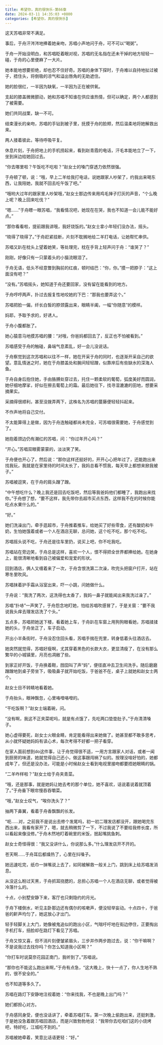 ```yaml
---
title: 希望你，真的很快乐-第66章
date: 2024-03-11 14:35:03 +0800
categories: [希望你，真的很快乐]
---
```


这天苏唱非常不满足。

事后，于舟汗涔涔地捧着她亲吻，苏唱小声地问于舟，可不可以“喝粥”。

于舟一开始没明白，和苏唱眨着眼对视，苏唱的无名指在还未干掉的地方轻轻一碰，于舟的心里便麻了一大片。

她本能地想要拒绝，却也忍不住好奇。苏唱的身体下探时，于舟难以自持地扯过被子，捂住头，将倒吸的凉气和溢出唇角的无助遮住。

她的脸很红，一半因为缺氧，一半因为正在被供氧。

支起的膝盖微微颤动，她和苏唱不知谁在供应谁热情，但可以确定，两个人都感到了被需要。

她们共同战栗，缺一不可。

结束漫长的亲吻，苏唱的手钻到被子里，抚摸于舟的脸颊，然后温柔地将她解救出来。

两人搂着彼此，等待呼吸平复。

休息片刻，于舟把地上的手机捞起来，看到赵青霞的电话，汗毛本能地立了一下，坐到床边给她回过去。

“你去哪里啦？午饭吃不吃啦？”赵女士的嗓门穿透力依然很强。

于舟顿了顿，说：“哦，早上二羊给我打电话，说她跟家人吵架了，约我出来喝东西，让我陪她，我就不回去吃午饭了吧。”

“哦哟大过年的跟家里人吵架哦，”赵女士那边传来用鸡毛掸子打灰的声音，“个么晚上呢？晚上回来吃伐？”

“嗯……”于舟瞟一眼苏唱，“我看情况吧，她现在在哭，我也不知道一会儿能不能好点。”

“那你看看啦，提前跟我讲哦，我好烧饭的。”赵女士拿小年轻们没办法，摇头。

“晓得了晓得了。”于舟赶紧挂断，片刻不耽搁地给二羊打电话，让她帮忙串供。

苏唱又趴在枕头上望着她笑，等处理完，枕在手背上轻声问于舟：“谁哭了？”

刚刚，好像只有一只蒙着头的小猫流眼泪了。

于舟无语，低头不经意瞥到胸前的红痕，顿时结巴：“你，你。”摸一把脖子：“这上面没有吧？”

“没有。”苏唱摇头，她知道于舟还要回家，没有留在能看到的地方。

于舟哼哼两声，扑过去报复性地咬她的下巴：“那我也要弄这个。”

苏唱把脸一偏，纤长白皙的脖颈露出来，眼睛半阖，一幅“你随意”的模样。

妈耶，予取予求的，好诱人。

于舟小腹都胀了。

她心猿意马地摸苏唱的腰：“对哦，你爸妈都回去了，反正也不怕被看到。”

苏唱感受于舟的触碰，鼻端气息紊乱，好一会儿没说话。

于舟察觉到这次苏唱和以往不一样，她在开采于舟的同时，也逐渐开采自己的欲望。意乱情迷之时，她在于舟膝盖处和腕间轻轻蹭，似靠岸后有些缺水的深海人鱼。

于舟自身后抱住她，手由胳膊处穿过去，托住一颗柔软的葡萄，弧度美好而圆润，她仔细地摩挲，好似在擦去葡萄上的霜。最后她往下，找寻湿漉漉的田地，想要采摘果实。

采摘得很顺利，甚至没拨弄两下，这株名为苏唱的蔓藤便轻轻抖起来。

不作声地将自己交付。

不太能算得上是做，因为于舟连触碰都尚未完全，可苏唱很需要她，于舟感觉到了。

她抱着颈边仍有潮红的苏唱，问：“你过年开心吗？”

“开心。”苏唱双眼雾蒙蒙的，淡淡笑了笑。

于舟便也开心了，然后说：“那你这样还挺好的，开开心心把年过了，还能跑出来找我玩，我就是在家里待的时间太长了，我妈总看不惯我，每天早上都想来掀我被子。”

苏唱被逗笑，在于舟的肩头蹭了蹭。

“中午想吃什么？晚上我还是回去吃饭吧，然后等我爸妈他们都睡了，我跑出来找你。”于舟想了想，“要不这样，我先带你去超市买点东西，这样我不在的时候你能吃点水果什么的。”

“好。”

她们洗澡出门，牵手逛超市，于舟推着推车，给她买了好些零食，还有酸奶和牛奶，生怕她饿着或者一个人在酒店无聊，总问她，这个吃不吃，那个吃不吃。

苏唱摇头说不吃，于舟还是往车里扔，说买上吧，你不吃我吃。

苏唱站在旁边笑，于舟总是这样，喜欢一个人，恨不得把全世界都捧给她。在她身上，能很清晰地看到自己被偏爱和宠爱的形状。

回到酒店，俩人又缠着来了一次，于舟含恨洗第二次澡，吹完头把窗户打开，站在寒冬里吹风。

苏唱抹着护手霜从浴室出来，吓一小跳，问她做什么。

于舟说：“我洗了两次，这洗得也太香了，我妈一鼻子就能闻出来我洗过澡了。”

苏唱“扑哧”一声笑了，于舟怨念地盯她，怕给苏唱吹感冒了，于是关窗：“要不我说我头痒去理发店洗了个头。”

五点多，苏唱把她送下楼，看着她上车，于舟趴在车窗上用狗狗眼看她，苏唱揉揉她的头，于舟坐正了，车子启动。

开出小半条街时，于舟没忍住回头看，苏唱手揣在兜里，转身低着头往酒店去。

她突然就觉得，苏唱好瘦啊，尤其穿着黑色的长款大衣，更显清瘦了，在没有那么繁华的小城镇里，月亮也凋敝了些。

到家正好开饭，于舟换着鞋，囫囵叫了声“妈”，便径直冲去卫生间洗手。随后磨磨蹭蹭地到桌子旁坐下，吸吸鼻子就开始吃饭，于爸爸不在，桌子上就她和赵女士两个。

赵女士目不转睛地看着她。

于舟抬头，眼神飘忽，心里咯噔咯噔的。

“干吃饭啊？”赵女士端着碗，问。

“没有啊，我这不正夹菜呢吗，就是有点饿了，先吃两口垫垫肚子。”于舟清清嗓子。

她心虚得要死，赵女士火眼金睛，肯定能看得出来她做了。她甚至都不敢多思考，从小就怀疑她妈妈有读心术，每次考得不好都一把子看穿。

在家人面前想到do这件事，让于舟觉得很不适，一用方言跟家人对话，或者一闻到厨房的味道，她就觉得自己还小，做这事跟闯祸了似的。按理没啥好怕的，她都成年了，但还是没办法，可能是小时候赵女士看到电视里接吻都要捂她眼睛的锅。

“二羊咋样啦？”赵女士给于舟夹青菜。

“哦，还是那事，就是她妈让她去考的那个单位，她不喜欢，话说着说着就顶着了。”于舟垂下眼帘慢吞吞嚼菜。

“哦，”赵女士叹气，“唉你洗头了？”

抽两下鼻翼，看着于舟香飘飘的长发。

“呃……对，之前我不是说出去修个发尾吗，初一初二理发店都没开，跟她喝完东西出来，我看有家开了，嗯，就去稍微剪了一下，不过我说了不要给我修长度，所以看起来像没修。”于舟木然地盯着碗里的米饭，抿起嘴挑鱼刺。

赵女士奇怪得很：“我又没讲什么，你说那么多。”什么理发店开不开的。

苍天啊……于舟耳后都燥热了，心里在抖嗓子。

她迅速吃完，纸巾一抹嘴说上去了，如同被解救一般关上门，跳到床上给苏唱发消息。

从没这么盼过天黑，于舟抓耳挠腮的，总担心苏唱一个人在酒店无聊，或者觉得被冷落什么的。

十点，小别墅安静下来，客厅也只剩隐约的月光。

于舟下楼倒水，听见主卧那边还有偶尔的咳嗽声，便没轻举妄动。十点四十，于爸爸的鼾声均匀了，她这放心才出门。

轻手轻脚关上大门，她像被鬼追似的跑出小区，气喘吁吁地在街边停住，正要掏出手机打车，扭脸却在路灯下看见了苏唱。

于舟又惊又喜，但不消片刻便皱紧眉头，三步并作两步跑过去，说：“你干嘛啊？不是说我过去找你吗？你怎么知道我小区啊？”

“你打车时说莫奈花园正南门，我听到了。”苏唱说。

“那你也不能这么跑出来啊，”于舟有点急，“这大晚上，快十一点了，你人生地不熟的，很不安全的。”

也不知道等多久了。

苏唱在路灯下安静地注视着她：“你来找我，不也是晚上出门吗？”

她们都担心对方。

于舟感同身受，便也没话讲了，牵着苏唱打车。第一次晚上偷跑出来，还挺刺激，于是她没急着跟苏唱回酒店，而是兴致勃勃地说：“我带你去吃咱们这的小烧烤吧，特好吃，江城吃不到的。”

苏唱被她牵着，笑意比话语更轻：“好。”

